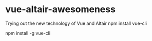 # vue-altair-awesomeness
Trying out the new technology of Vue and Altair
npm install vue-cli

npm install -g vue-cli
